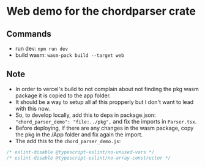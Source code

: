 # Web demo for the chordparser crate

## Commands

- run dev: `npm run dev`
- build wasm: `wasm-pack build --target web`

## Note

- In order to vercel's build to not complain about not finding the pkg wasm package it is copied to the app folder.
- It should be a way to setup all af this propperly but I don't want to lead with this now.
- So, to develop locally, add this to deps in package.json: `"chord_parser_demo": "file:../pkg",` and fix the imports in `Parser.tsx`.
- Before deploying, if there are any changes in the wasm package, copy the pkg in the /App folder and fix again the import.
- The add this to the `chord_parser_demo.js`:

```typescript
/* eslint-disable @typescript-eslint/no-unused-vars */
/* eslint-disable @typescript-eslint/no-array-constructor */
```
